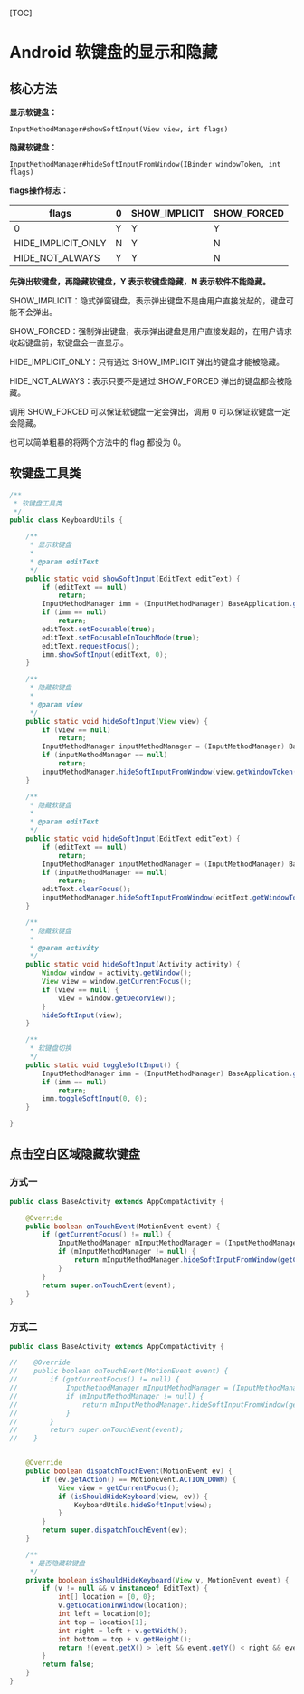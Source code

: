 [TOC]

# Android 软键盘的显示和隐藏

## 核心方法

**显示软键盘：**

```
InputMethodManager#showSoftInput(View view, int flags)
```

**隐藏软键盘：**

```
InputMethodManager#hideSoftInputFromWindow(IBinder windowToken, int flags)
```

**flags操作标志：**

| flags              | 0    | SHOW_IMPLICIT | SHOW_FORCED |
| ------------------ | ---- | ------------- | ----------- |
| 0                  | Y    | Y             | Y           |
| HIDE_IMPLICIT_ONLY | N    | Y             | N           |
| HIDE_NOT_ALWAYS    | Y    | Y             | N           |

**先弹出软键盘，再隐藏软键盘，Y 表示软键盘隐藏，N 表示软件不能隐藏。**

SHOW_IMPLICIT：隐式弹窗键盘，表示弹出键盘不是由用户直接发起的，键盘可能不会弹出。

SHOW_FORCED：强制弹出键盘，表示弹出键盘是用户直接发起的，在用户请求收起键盘前，软键盘会一直显示。

HIDE_IMPLICIT_ONLY：只有通过 SHOW_IMPLICIT 弹出的键盘才能被隐藏。

HIDE_NOT_ALWAYS：表示只要不是通过 SHOW_FORCED 弹出的键盘都会被隐藏。

调用 SHOW_FORCED 可以保证软键盘一定会弹出，调用 0 可以保证软键盘一定会隐藏。

也可以简单粗暴的将两个方法中的 flag 都设为 0。 



## 软键盘工具类

```java
/**
 * 软键盘工具类
 */
public class KeyboardUtils {

    /**
     * 显示软键盘
     *
     * @param editText
     */
    public static void showSoftInput(EditText editText) {
        if (editText == null)
            return;
        InputMethodManager imm = (InputMethodManager) BaseApplication.getInstance().getSystemService(Context.INPUT_METHOD_SERVICE);
        if (imm == null)
            return;
        editText.setFocusable(true);
        editText.setFocusableInTouchMode(true);
        editText.requestFocus();
        imm.showSoftInput(editText, 0);
    }

    /**
     * 隐藏软键盘
     *
     * @param view
     */
    public static void hideSoftInput(View view) {
        if (view == null)
            return;
        InputMethodManager inputMethodManager = (InputMethodManager) BaseApplication.getInstance().getSystemService(Context.INPUT_METHOD_SERVICE);
        if (inputMethodManager == null)
            return;
        inputMethodManager.hideSoftInputFromWindow(view.getWindowToken(), 0);
    }

    /**
     * 隐藏软键盘
     *
     * @param editText
     */
    public static void hideSoftInput(EditText editText) {
        if (editText == null)
            return;
        InputMethodManager inputMethodManager = (InputMethodManager) BaseApplication.getInstance().getSystemService(Context.INPUT_METHOD_SERVICE);
        if (inputMethodManager == null)
            return;
        editText.clearFocus();
        inputMethodManager.hideSoftInputFromWindow(editText.getWindowToken(), 0);
    }

    /**
     * 隐藏软键盘
     *
     * @param activity
     */
    public static void hideSoftInput(Activity activity) {
        Window window = activity.getWindow();
        View view = window.getCurrentFocus();
        if (view == null) {
            view = window.getDecorView();
        }
        hideSoftInput(view);
    }

    /**
     * 软键盘切换
     */
    public static void toggleSoftInput() {
        InputMethodManager imm = (InputMethodManager) BaseApplication.getInstance().getSystemService(Context.INPUT_METHOD_SERVICE);
        if (imm == null)
            return;
        imm.toggleSoftInput(0, 0);
    }

}
```



## 点击空白区域隐藏软键盘

### 方式一

```java
public class BaseActivity extends AppCompatActivity {

    @Override
    public boolean onTouchEvent(MotionEvent event) {
        if (getCurrentFocus() != null) {
            InputMethodManager mInputMethodManager = (InputMethodManager) getSystemService(INPUT_METHOD_SERVICE);
            if (mInputMethodManager != null) {
                return mInputMethodManager.hideSoftInputFromWindow(getCurrentFocus().getWindowToken(), 0);
            }
        }
        return super.onTouchEvent(event);
    }
}
```
### 方式二

```java
public class BaseActivity extends AppCompatActivity {

//    @Override
//    public boolean onTouchEvent(MotionEvent event) {
//        if (getCurrentFocus() != null) {
//            InputMethodManager mInputMethodManager = (InputMethodManager) getSystemService(INPUT_METHOD_SERVICE);
//            if (mInputMethodManager != null) {
//                return mInputMethodManager.hideSoftInputFromWindow(getCurrentFocus().getWindowToken(), 0);
//            }
//        }
//        return super.onTouchEvent(event);
//    }


    @Override
    public boolean dispatchTouchEvent(MotionEvent ev) {
        if (ev.getAction() == MotionEvent.ACTION_DOWN) {
            View view = getCurrentFocus();
            if (isShouldHideKeyboard(view, ev)) {
                KeyboardUtils.hideSoftInput(view);
            }
        }
        return super.dispatchTouchEvent(ev);
    }

    /**
     * 是否隐藏软键盘
     */
    private boolean isShouldHideKeyboard(View v, MotionEvent event) {
        if (v != null && v instanceof EditText) {
            int[] location = {0, 0};
            v.getLocationInWindow(location);
            int left = location[0];
            int top = location[1];
            int right = left + v.getWidth();
            int bottom = top + v.getHeight();
            return !(event.getX() > left && event.getY() < right && event.getY() > top && event.getY() < bottom);
        }
        return false;
    }
}
```


